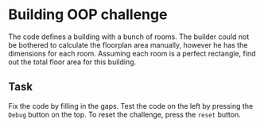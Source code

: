 # Building OOP challenge

The code defines a building with a bunch of rooms. The builder could not be bothered to calculate the floorplan area manually, however he has the dimensions for each room. Assuming each room is a perfect rectangle, find out the total floor area for this building.

## Task

Fix the code by filling in the gaps. Test the code on the left by pressing the `Debug` button on the top. To reset the challenge, press the `reset` button.

